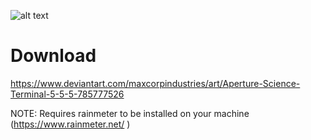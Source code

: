 ![alt text](https://images-wixmp-ed30a86b8c4ca887773594c2.wixmp.com/i/f254f68e-7f3f-4cab-a8f6-5ed0d3d5e436/dcztxti-35b0674f-1561-4d37-a4dd-ce9b883ed9bc.png)

# Download
https://www.deviantart.com/maxcorpindustries/art/Aperture-Science-Terminal-5-5-5-785777526

NOTE: Requires rainmeter to be installed on your machine (https://www.rainmeter.net/ )
